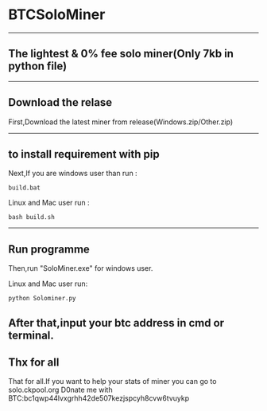 # BTCSoloMiner
---
The lightest & 0% fee solo miner(Only 7kb in python file)
---
---
Download the relase
---

First,Download the latest miner from release(Windows.zip/Other.zip)

---
to install requirement with pip
---
Next,If you are windows user than run :
```
build.bat
```
Linux and Mac user run :
```
bash build.sh
```
---
Run programme
---
Then,run "SoloMiner.exe" for windows user.

Linux and Mac user run:
```
python Solominer.py
```
After that,input your btc address in cmd or terminal.
---
Thx for all
---
That for all.If you want to help your stats of miner you can go to solo.ckpool.org
D0nate me with BTC:bc1qwp44lvxgrhh42de507kezjspcyh8cvw6tvuykp
